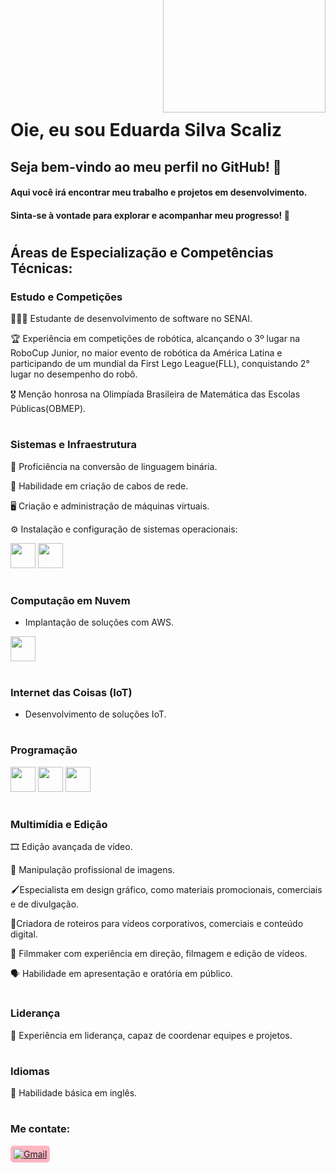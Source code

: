 <img align="right" width="260px" style="margin-top:-130px" src="https://lh3.googleusercontent.com/pw/AP1GczNHMb3B35gqAy6Rn-5pvcad_JPmN-JLMO8VX8r8m3ZRwRsP8EoxAD_eLvDRN33rUJn4NnCHYWKbkdcJcoH2oQYx_CmQDqnrlWb4EZohoz2X1BhnKxyZYFJHLZmGUB47zxqU-L0DZD-OiJZ8_Q51N6lO=w1091-h923-s-no-gm?authuser=0">
</br>
</br>
</br>
</br>
</br>
</br>

<div dsplay="inline-block">

 
 <h1 align="left">Oie, eu sou Eduarda Silva Scaliz</h1>
 
## Seja bem-vindo ao meu perfil no GitHub! 🌟

#### Aqui você irá encontrar meu trabalho e projetos em desenvolvimento.
#### Sinta-se à vontade para explorar e acompanhar meu progresso! 🚀

# 

## Áreas de Especialização e Competências Técnicas:

### Estudo e Competições

👩🏽‍💻 Estudante de desenvolvimento de software no SENAI.

🏆 Experiência em competições de robótica, alcançando o 3º lugar na RoboCup Junior, no maior evento de robótica da América Latina e participando de um mundial da First Lego League(FLL), conquistando 2° lugar no desempenho do robô.

🎖 Menção honrosa na Olimpíada Brasileira de Matemática das Escolas Públicas(OBMEP).

#  
### Sistemas e Infraestrutura
📲 Proficiência na conversão de linguagem binária.

🔌 Habilidade em criação de cabos de rede.

🖥 Criação e administração de máquinas virtuais.

⚙️ Instalação e configuração de sistemas operacionais:  

<img loading="lazy" src="https://cdn.jsdelivr.net/gh/devicons/devicon@latest/icons/linux/linux-original.svg" width="40" height="40"/>   <img loading="lazy" src="https://cdn.jsdelivr.net/gh/devicons/devicon@latest/icons/windows8/windows8-original.svg" width="40" height="40"/>

#  
### Computação em Nuvem
- Implantação de soluções com AWS.
<img loading="lazy" src="https://cdn.jsdelivr.net/gh/devicons/devicon@latest/icons/amazonwebservices/amazonwebservices-plain-wordmark.svg" width="40" height="40"/>

#  

### Internet das Coisas (IoT)
- Desenvolvimento de soluções IoT.

# 

### Programação
<img loading="lazy" src="https://cdn.jsdelivr.net/gh/devicons/devicon@latest/icons/csharp/csharp-original.svg" width="40" height="40"/> <img loading="lazy" src="https://cdn.jsdelivr.net/gh/devicons/devicon@latest/icons/cplusplus/cplusplus-original.svg" width="40" height="40"/> <img loading="lazy" src="https://cdn.jsdelivr.net/gh/devicons/devicon@latest/icons/python/python-original.svg" width="40" height="40"/>

#  
### Multimídia e Edição
🎞 Edição avançada de vídeo.

📸 Manipulação profissional de imagens.

🖌Especialista em design gráfico, como materiais promocionais, comerciais e de divulgação.

📝Criadora de roteiros para vídeos corporativos, comerciais e conteúdo digital. 

🎥 Filmmaker com experiência em direção, filmagem e edição de vídeos.

🗣 Habilidade em apresentação e oratória em público.

# 

### Liderança

🚀 Experiência em liderança, capaz de coordenar equipes e projetos.

#  

### Idiomas
💬 Habilidade básica em inglês.


# 

### Me contate:
<a href="mailto:dudascaliz@gmail.com" style="background-color: #FFB6C1; padding: 5px; border-radius: 5px; display: inline-block;">
    <img loading="lazy" src="https://img.shields.io/badge/Gmail-D14836?style=for-the-badge&logo=gmail&logoColor=white" alt="Gmail" target="_blank">
</a>
